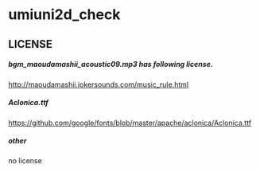 # umiuni2d_check


## LICENSE
##### bgm_maoudamashii_acoustic09.mp3 has following license.
http://maoudamashii.jokersounds.com/music_rule.html

##### Aclonica.ttf
https://github.com/google/fonts/blob/master/apache/aclonica/Aclonica.ttf

##### other
no license
